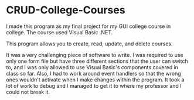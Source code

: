 # CRUD-College-Courses

I made this program as my final project for my GUI college course in college. The course used Visual Basic .NET.

This program allows you to create, read, update, and delete courses.

It was a very challenging piece of software to write. I was required to use only one form file but have three different sections that the user can switch to, and I was only allowed to use Visual Basic's components covered in class so far. Also, I had to work around event handlers so that the wrong ones wouldn't activate when I make changes within the program. It took a lot of work to debug and I managed to get it to where my professor and I could not break it.
